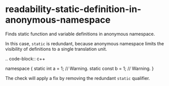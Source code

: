 readability-static-definition-in-anonymous-namespace
====================================================

Finds static function and variable definitions in anonymous namespace.

In this case, `static` is redundant, because anonymous namespace limits
the visibility of definitions to a single translation unit.

.. code-block:: c++

namespace { static int a = 1; // Warning. static const b = 1; //
Warning. }

The check will apply a fix by removing the redundant `static` qualifier.
